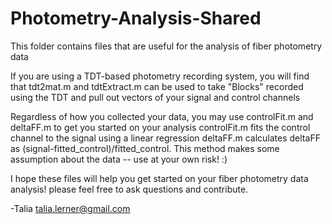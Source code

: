 # Photometry-Analysis-Shared

This folder contains files that are useful for the analysis of fiber photometry data

If you are using a TDT-based photometry recording system, you will find that tdt2mat.m and tdtExtract.m can be used to take "Blocks" recorded using the TDT and pull out vectors of your signal and control channels

Regardless of how you collected your data, you may use controlFit.m and deltaFF.m to get you started on your analysis
controlFit.m fits the control channel to the signal using a linear regression
deltaFF.m calculates deltaFF as (signal-fitted_control)/fitted_control. This method makes some assumption about the data -- use at your own risk! :)

I hope these files will help you get started on your fiber photometry data analysis! please feel free to ask questions and contribute.

-Talia
talia.lerner@gmail.com
